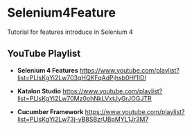 # **Selenium4Feature**

Tutorial for features introduce in Selenium 4

## **YouTube Playlist**

- **Selenium 4 Features** https://www.youtube.com/playlist?list=PLlsKgYi2Lw703qHQKFqAdPjhsb0Hf1IDl

- **Katalon Studio** https://www.youtube.com/playlist?list=PLlsKgYi2Lw70Mz0ohNkLVxtJyGrJOGJTR

- **Cucumber Framework** https://www.youtube.com/playlist?list=PLlsKgYi2Lw73j-yB8SBzrUBpMYL1Jr3M7
